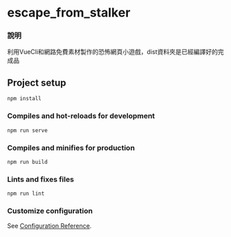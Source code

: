 # escape_from_stalker

### 說明
利用VueCli和網路免費素材製作的恐怖網頁小遊戲，dist資料夾是已經編譯好的完成品

## Project setup
```
npm install
```

### Compiles and hot-reloads for development
```
npm run serve
```

### Compiles and minifies for production
```
npm run build
```

### Lints and fixes files
```
npm run lint
```

### Customize configuration
See [Configuration Reference](https://cli.vuejs.org/config/).


